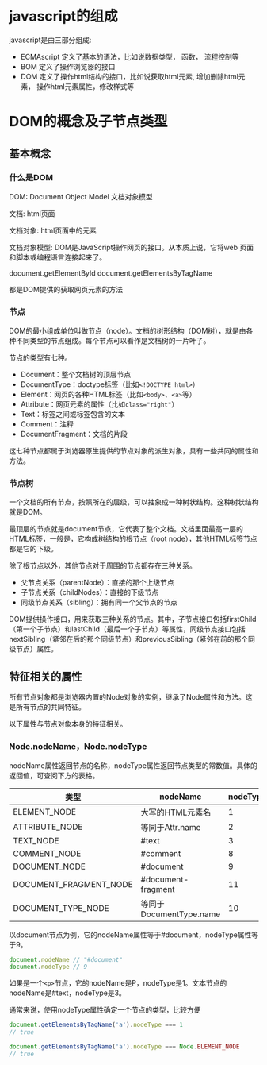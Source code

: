 # javascript的组成

javascript是由三部分组成:

- ECMAscript
    定义了基本的语法，比如说数据类型， 函数， 流程控制等
- BOM
    定义了操作浏览器的接口
- DOM
    定义了操作html结构的接口，比如说获取html元素, 增加删除html元素，
    操作html元素属性，修改样式等


# DOM的概念及子节点类型

## 基本概念

### 什么是DOM

DOM: Document Object Model 文档对象模型

文档: html页面

文档对象: html页面中的元素

文档对象模型: DOM是JavaScript操作网页的接口。从本质上说，它将web 页面和脚本或编程语言连接起来了。


document.getElementById
document.getElementsByTagName

都是DOM提供的获取网页元素的方法

### 节点

DOM的最小组成单位叫做节点（node）。文档的树形结构（DOM树），就是由各种不同类型的节点组成。每个节点可以看作是文档树的一片叶子。

节点的类型有七种。

- Document：整个文档树的顶层节点
- DocumentType：doctype标签（比如`<!DOCTYPE html>`）
- Element：网页的各种HTML标签（比如`<body>`、`<a>`等）
- Attribute：网页元素的属性（比如`class="right"`）
- Text：标签之间或标签包含的文本
- Comment：注释
- DocumentFragment：文档的片段

这七种节点都属于浏览器原生提供的节点对象的派生对象，具有一些共同的属性和方法。

### 节点树

一个文档的所有节点，按照所在的层级，可以抽象成一种树状结构。这种树状结构就是DOM。

最顶层的节点就是document节点，它代表了整个文档。文档里面最高一层的HTML标签，一般是<html>，它构成树结构的根节点（root node），其他HTML标签节点都是它的下级。


除了根节点以外，其他节点对于周围的节点都存在三种关系。

- 父节点关系（parentNode）：直接的那个上级节点
- 子节点关系（childNodes）：直接的下级节点
- 同级节点关系（sibling）：拥有同一个父节点的节点

DOM提供操作接口，用来获取三种关系的节点。其中，子节点接口包括firstChild（第一个子节点）和lastChild（最后一个子节点）等属性，同级节点接口包括nextSibling（紧邻在后的那个同级节点）和previousSibling（紧邻在前的那个同级节点）属性。

## 特征相关的属性

所有节点对象都是浏览器内置的Node对象的实例，继承了Node属性和方法。这是所有节点的共同特征。

以下属性与节点对象本身的特征相关。

### Node.nodeName，Node.nodeType

nodeName属性返回节点的名称，nodeType属性返回节点类型的常数值。具体的返回值，可查阅下方的表格。


|          类型          |         nodeName        | nodeType |
|------------------------|-------------------------|----------|
| ELEMENT_NODE           | 大写的HTML元素名        |        1 |
| ATTRIBUTE_NODE         | 等同于Attr.name         |        2 |
| TEXT_NODE              | #text                   |        3 |
| COMMENT_NODE           | #comment                |        8 |
| DOCUMENT_NODE          | #document               |        9 |
| DOCUMENT_FRAGMENT_NODE | #document-fragment      |       11 |
| DOCUMENT_TYPE_NODE     | 等同于DocumentType.name |       10 |

以document节点为例，它的nodeName属性等于#document，nodeType属性等于9。

```js
document.nodeName // "#document"
document.nodeType // 9
```

如果是一个`<p>`节点，它的nodeName是P，nodeType是1。文本节点的nodeName是#text，nodeType是3。

通常来说，使用nodeType属性确定一个节点的类型，比较方便

```js
document.getElementsByTagName('a').nodeType === 1
// true

document.getElementsByTagName('a').nodeType === Node.ELEMENT_NODE
// true
```

